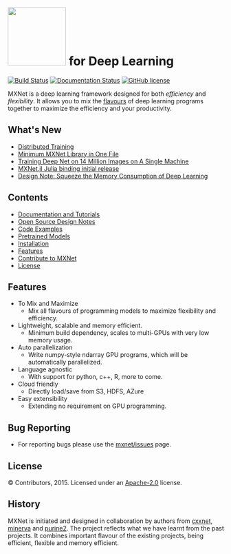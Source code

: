 <img src=https://raw.githubusercontent.com/dmlc/dmlc.github.io/master/img/logo-m/mxnet2.png width=135/> for Deep Learning
=====

[![Build Status](https://travis-ci.org/dmlc/mxnet.svg?branch=master)](https://travis-ci.org/dmlc/mxnet)
[![Documentation Status](https://readthedocs.org/projects/mxnet/badge/?version=latest)](http://mxnet.readthedocs.org/en/latest/)
[![GitHub license](http://dmlc.github.io/img/apache2.svg)](./LICENSE)

MXNet is a deep learning framework designed for both *efficiency* and *flexibility*.
It allows you to mix the [flavours](http://mxnet.readthedocs.org/en/latest/program_model.html) of
deep learning programs together to maximize the efficiency and your productivity.


What's New
----------
* [Distributed Training](https://mxnet-bing.readthedocs.org/en/latest/distributed_training.html)
* [Minimum MXNet Library in One File](amalgamation)
* [Training Deep Net on 14 Million Images on A Single Machine](https://mxnet-bing.readthedocs.org/en/latest/tutorial/imagenet_full.html)
* [MXNet.jl Julia binding initial release](https://github.com/dmlc/MXNet.jl)
* [Design Note: Squeeze the Memory Consumption of Deep Learning](http://mxnet.readthedocs.org/en/latest/developer-guide/note_memory.html)


Contents
--------
* [Documentation and Tutorials](http://mxnet.readthedocs.org/en/latest/)
* [Open Source Design Notes](http://mxnet.readthedocs.org/en/latest/#open-source-design-notes)
* [Code Examples](example)
* [Pretrained Models](https://github.com/dmlc/mxnet-model-gallery)
* [Installation](http://mxnet.readthedocs.org/en/latest/build.html)
* [Features](#features)
* [Contribute to MXNet](http://mxnet.readthedocs.org/en/latest/contribute.html)
* [License](#license)

Features
--------
* To Mix and Maximize
  - Mix all flavours of programming models to maximize flexibility and efficiency.
* Lightweight, scalable and memory efficient.
  - Minimum build dependency, scales to multi-GPUs with very low memory usage.
* Auto parallelization
  - Write numpy-style ndarray GPU programs, which will be automatically parallelized.
* Language agnostic
  - With support for python, c++, R, more to come.
* Cloud friendly
  - Directly load/save from S3, HDFS, AZure
* Easy extensibility
  - Extending no requirement on GPU programming.

Bug Reporting
-------------
* For reporting bugs please use the [mxnet/issues](https://github.com/dmlc/mxnet/issues) page.

License
-------
© Contributors, 2015. Licensed under an [Apache-2.0](https://github.com/dmlc/mxnet/blob/master/LICENSE) license.


History
-------
MXNet is initiated and designed in collaboration by authors from [cxxnet](https://github.com/dmlc/cxxnet), [minerva](https://github.com/dmlc/minerva) and [purine2](https://github.com/purine/purine2). The project reflects what we have learnt from the past projects. It combines important flavour of the existing projects, being efficient, flexible and memory efficient.
